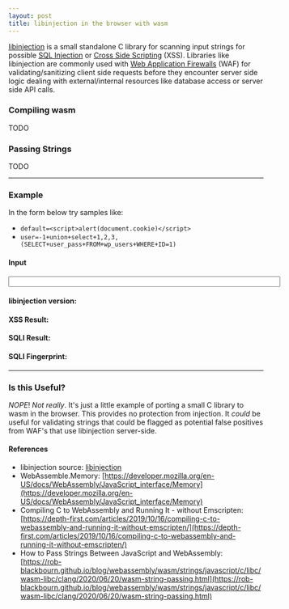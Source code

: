```yaml
---
layout: post
title: libinjection in the browser with wasm
---
```


[libinjection](https://github.com/libinjection/libinjection) is a small standalone C library for scanning input strings for possible [SQL Injection](https://en.wikipedia.org/wiki/SQL_injection) or [Cross Side Scripting](https://en.wikipedia.org/wiki/Cross-site_scripting) (XSS).  Libraries like libinjection are commonly used with [Web Application Firewalls](https://en.wikipedia.org/wiki/Web_application_firewall) (WAF) for validating/sanitizing client side requests before they encounter server side logic dealing with external/internal resources like database access or server side API calls.


### Compiling wasm

TODO


### Passing Strings

TODO

---

### Example

In the form below try samples like:

- `default=<script>alert(document.cookie)</script>`
- `user=-1+union+select+1,2,3,(SELECT+user_pass+FROM+wp_users+WHERE+ID=1)`

#### Input
<div>
<input id="form_field" size="64" type="text" onKeyPress="testOnKeyPress()" onKeyUp="testOnKeyPress()">
</div>

<div>
<h4>libinjection version: <span id="version_field"></span></h4>
<h4>XSS Result:       <span id="xss_show_result"></span></h4>
<h4>SQLI Result:      <span id="sqli_show_result"></span></h4>
<h4>SQLI Fingerprint: <span id="sqli_show_fingerprint"></span></h4>
</div>


<script>
// ---------------------------------------------------------
// create shared memory
// ---------------------------------------------------------
const gMemory = new WebAssembly.Memory({
  initial: 1024,
  maximum: 4096,
  shared: true,
});
// ---------------------------------------------------------
// import wasm
// ---------------------------------------------------------
let gWasm;
const importObject = {imports: {}};
(async () => {
  const response = await fetch("{{site.url}}/dat/blog/2023_2_26_Libinjection_Wasm/libinjection.wasm");
  const buffer = await response.arrayBuffer();
  gWasm = await WebAssembly.instantiate(buffer);
  display_version();
})();
// ---------------------------------------------------------
// convert from string
// ---------------------------------------------------------
function convertFromString(string) {
  const encoder = new TextEncoder();
  const bytes = encoder.encode(string)
  const buffer = new Uint8Array(gWasm.instance.exports.memory.buffer, gMemory, bytes.byteLength + 1)
  buffer.set(bytes);
  return buffer
}
// ---------------------------------------------------------
// create empty buffer
// ---------------------------------------------------------
function createBuffer(length) {
  const buffer = new Uint8Array(gWasm.instance.exports.memory.buffer, gMemory, length+1)
  return buffer
}
// ---------------------------------------------------------
// key press
// ---------------------------------------------------------
function testOnKeyPress() {
    let buffer = null;
    try {
      fingerprint = createBuffer(8);
      buffer = convertFromString(document.getElementById("form_field").value);
      // ---------------------------------------------------
      // xss test
      // ---------------------------------------------------
      xssVal = gWasm.instance.exports.libinjection_xss(buffer.byteOffset, buffer.length);
      xssField = document.getElementById("xss_show_result");
      if (xssVal) {
        xssField.innerText = "INJECTION";
        xssField.style.color = "red";
      }
      else {
        xssField.innerText = "OK";
        xssField.style.color = "green";
      }
      // ---------------------------------------------------
      // sqli test
      // ---------------------------------------------------
      sqliVal = gWasm.instance.exports.libinjection_sqli(buffer.byteOffset, buffer.length, fingerprint.byteOffset);
      sqliField = document.getElementById("sqli_show_result");
      sqliFingerPrint = document.getElementById("sqli_show_fingerprint");
      if (sqliVal) {
        sqliField.innerText = "INJECTION";
        sqliField.style.color = "red";
        sqliFingerPrint.innerText = fingerprint;
        sqliFingerPrint.style.color = "red";
      }
      else {
        sqliField.innerText = "OK";
        sqliField.style.color = "green";
        sqliFingerPrint.innerText = "NONE";
        sqliFingerPrint.style.color = "green";
      }
    } finally {
      delete buffer;
      delete fingerprint;
    }
}
// ---------------------------------------------------------
// display version
// ---------------------------------------------------------
function display_version() {
  var l_str = new Int8Array(
    gWasm.instance.exports.memory.buffer,
    gWasm.instance.exports.libinjection_version(),
    gWasm.instance.exports.libinjection_version_len()
  )
  let l_version = String.fromCharCode.apply(null, l_str);
  var versionField = document.getElementById("version_field");
  versionField.innerText = l_version;
  versionField.style.color = "blue";
};
</script>

---

### Is this Useful?

_NOPE_!  _Not really_.  It's just a little example of porting a small C library to wasm in the browser.  This provides no protection from injection.  It _could_ be useful for validating strings that could be flagged as potential false positives from WAF's that use libinjection server-side.


#### References
- libinjection source: [libinjection](https://github.com/libinjection/libinjection)
- WebAssemble.Memory: [https://developer.mozilla.org/en-US/docs/WebAssembly/JavaScript_interface/Memory](https://developer.mozilla.org/en-US/docs/WebAssembly/JavaScript_interface/Memory)
- Compiling C to WebAssembly and Running It - without Emscripten: [https://depth-first.com/articles/2019/10/16/compiling-c-to-webassembly-and-running-it-without-emscripten/](https://depth-first.com/articles/2019/10/16/compiling-c-to-webassembly-and-running-it-without-emscripten/)
- How to Pass Strings Between JavaScript and WebAssembly: [https://rob-blackbourn.github.io/blog/webassembly/wasm/strings/javascript/c/libc/wasm-libc/clang/2020/06/20/wasm-string-passing.html](https://rob-blackbourn.github.io/blog/webassembly/wasm/strings/javascript/c/libc/wasm-libc/clang/2020/06/20/wasm-string-passing.html)

